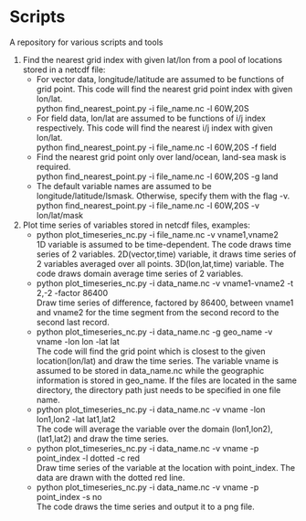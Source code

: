 # Scripts
A repository for various scripts and tools
<!DOCTYPE html>
<html lang="en">
  <head></head>
  <body>
    <ol>
      <li>
      Find the nearest grid index with given lat/lon from a pool of locations stored in a netcdf file:
        <ul><li>For vector data, longitude/latitude are assumed to be functions of grid point.
                This code will find the nearest grid point index with given lon/lat.<br> 
                python find_nearest_point.py -i file_name.nc -l 60W,20S</li>
            <li>For field data, lon/lat are assumed to be functions of i/j index respectively.
                This code will find the nearest i/j index with given lon/lat.<br>
                python find_nearest_point.py -i file_name.nc -l 60W,20S -f field</li>
            <li>Find the nearest grid point only over land/ocean, land-sea mask is required.<br> 
                python find_nearest_point.py -i file_name.nc -l 60W,20S -g land</li>           
            <li>The default variable names are assumed to be longitude/latitude/lsmask. 
                Otherwise, specify them with the flag -v.<br>
                python find_nearest_point.py -i file_name.nc -l 60W,20S -v lon/lat/mask</li>
        </ul>
      </li>
      <li>
      Plot time series of variables stored in netcdf files, examples:
        <ul><li>python plot_timeseries_nc.py -i file_name.nc -v vname1,vname2 <br>
                1D variable is assumed to be time-dependent. The code draws time series of 2 variables.
                2D(vector,time) variable, it draws time series of 2 variables averaged over all points.
                3D(lon,lat,time) variable. The code draws domain average time series of 2 variables.</li>
            <li>python plot_timeseries_nc.py -i data_name.nc -v vname1-vname2 -t 2,-2 -factor 86400<br>
                Draw time series of difference, factored by 86400, between vname1 and vname2 for the
                time segment from the second record to the second last record.</li>
            <li>python plot_timeseries_nc.py -i data_name.nc -g geo_name -v vname -lon lon -lat lat<br>
                The code will find the grid point which is closest to the given location(lon/lat) and 
                draw the time series. The variable vname is assumed to be stored in data_name.nc while
                the geographic information is stored in geo_name. If the files are located in the same
                directory, the directory path just needs to be specified in one file name.</li>
            <li>python plot_timeseries_nc.py -i data_name.nc -v vname -lon lon1,lon2 -lat lat1,lat2<br>
                The code will average the variable over the domain (lon1,lon2),(lat1,lat2) and draw
                the time series.</li>
            <li>python plot_timeseries_nc.py -i data_name.nc -v vname -p point_index -l dotted -c red<br>
                Draw time series of the variable at the location with point_index. The data are drawn
                with the dotted red line.</li>
            <li>python plot_timeseries_nc.py -i data_name.nc -v vname -p point_index -s no<br>
                The code draws the time series and output it to a png file.</li>
        </ul>
      </li>
    </ol>
  </body>
</html>
